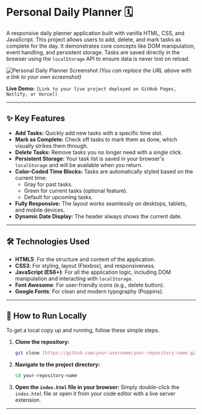 # Personal Daily Planner 🗓️

A responsive daily planner application built with vanilla HTML, CSS, and JavaScript. This project allows users to add, delete, and mark tasks as complete for the day. It demonstrates core concepts like DOM manipulation, event handling, and persistent storage. Tasks are saved directly in the browser using the `localStorage` API to ensure data is never lost on reload.

![Personal Daily Planner Screenshot](https://i.imgur.com/8a5tJ4X.png) 
*(You can replace the URL above with a link to your own screenshot)*

**Live Demo:** `[Link to your live project deployed on GitHub Pages, Netlify, or Vercel]`

---

## ✨ Key Features

-   **Add Tasks:** Quickly add new tasks with a specific time slot.
-   **Mark as Complete:** Check off tasks to mark them as done, which visually strikes them through.
-   **Delete Tasks:** Remove tasks you no longer need with a single click.
-   **Persistent Storage:** Your task list is saved in your browser's `localStorage` and will be available when you return.
-   **Color-Coded Time Blocks:** Tasks are automatically styled based on the current time:
    -   Gray for past tasks.
    -   Green for current tasks (optional feature).
    -   Default for upcoming tasks.
-   **Fully Responsive:** The layout works seamlessly on desktops, tablets, and mobile devices.
-   **Dynamic Date Display:** The header always shows the current date.

---

## 🛠️ Technologies Used

-   **HTML5**: For the structure and content of the application.
-   **CSS3**: For styling, layout (Flexbox), and responsiveness.
-   **JavaScript (ES6+)**: For all the application logic, including DOM manipulation and interacting with `localStorage`.
-   **Font Awesome**: For user-friendly icons (e.g., delete button).
-   **Google Fonts**: For clean and modern typography (Poppins).

---

## 🚀 How to Run Locally

To get a local copy up and running, follow these simple steps.

1.  **Clone the repository:**
    ```sh
    git clone [https://github.com/your-username/your-repository-name.git](https://github.com/your-username/your-repository-name.git)
    ```

2.  **Navigate to the project directory:**
    ```sh
    cd your-repository-name
    ```

3.  **Open the `index.html` file in your browser:**
    Simply double-click the `index.html` file or open it from your code editor with a live server extension.

---


